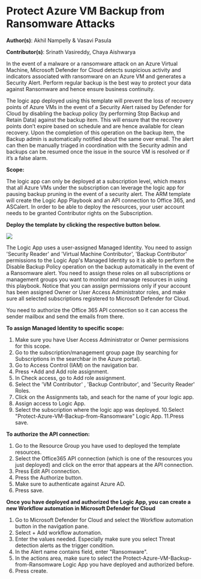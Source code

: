 # Protect Azure VM Backup from Ransomware Attacks

**Author(s)**: Akhil Nampelly & Vasavi Pasula

**Contributor(s)**: Srinath Vasireddy, Chaya Aishwarya

In the event of a malware or a ransomware attack on an Azure Virtual Machine, Microsoft Defender for Cloud detects suspicious activity and indicators associated with ransomware on an Azure VM and generates a Security Alert. Perform regular backup is the best way to protect your data against Ransomware and hence ensure business continuity.   

The logic app deployed using this template will prevent the loss of recovery points of Azure VMs in the event of a Security Alert raised by Defender for Cloud by disabling the backup policy (by performing Stop Backup and Retain Data) against the backup item. This will ensure that the recovery points don’t expire based on schedule and are hence available for clean recovery. Upon the completion of this operation on the backup item, the Backup admin is automatically notified about the same over email. The alert can then be manually triaged in coordination with the Security admin and backups can be resumed once the issue in the source VM is resolved or if it’s a false alarm.  

**Scope:**

The logic app can only be deployed at a subscription level, which means that all Azure VMs under the subscription can leverage the logic app for pausing backup pruning in the event of a security alert.
The ARM template will create the Logic App Playbook and an API connection to Office 365, and ASCalert. In order to be able to deploy the resources, your user account needs to be granted Contributor rights on the Subscription.

**Deploy the template by clicking the respective button below.**

<a href="https://raw.githubusercontent.com/Azure/Microsoft-Defender-for-Cloud/main/Workflow%20automation/Protect%20Azure%20VM%20Backup%20from%20Ransomware/azuredeploy.json" target="_blank">
    <img src="https://aka.ms/deploytoazurebutton"/>
</a>

The Logic App uses a user-assigned Managed Identity. You need to assign 'Security Reader' and 'Virtual Machine Contributor', 'Backup Contributor'  permissions to the Logic App's Managed Identity so it is able to perform the Disable Backup Policy operation on the backup automatically in the event of a Ransomware alert. You need to assign these roles on all subscriptions or management groups you want to monitor and manage resources in using this playbook. Notice that you can assign permissions only if your account has been assigned Owner or User Access Administrator roles, and make sure all selected subscriptions registered to Microsoft Defender for Cloud.

You need to authorize the Office 365 API connection so it can access the sender mailbox and send the emails from there.

**To assign Managed Identity to specific scope:**

1. Make sure you have User Access Administrator or Owner permissions for this scope.
2. Go to the subscription/management group page (by searching for Subscriptions in the searchbar in the Azure portal).
3. Go to Access Control (IAM) on the navigation bar.
4. Press +Add and Add role assignment.
5. In Check access, go to Add role assignment.
6. Select the 'VM Contributor' , 'Backup Contributor', and 'Security Reader' Roles.
7. Click on the Assignments tab, and seach for the name of your logic app.
8. Assign access to Logic App.
9. Select the subscription where the logic app was deployed.
10.Select "Protect-Azure-VM-Backup-from-Ransomware" Logic App.
11.Press save.

**To authorize the API connection:**

1. Go to the Resource Group you have used to deployed the template resources.
2. Select the Office365 API connection (which is one of the resources you just deployed) and click on the error that appears at the API connection.
3. Press Edit API connection.
4. Press the Authorize button.
5. Make sure to authenticate against Azure AD.
6. Press save.

**Once you have deployed and authorized the Logic App, you can create a new Workflow automation in Microsoft Defender for Cloud**

1. Go to Microsoft Defender for Cloud and select the Workflow automation button in the navigation pane.
2. Select + Add workflow automation.
3. Enter the values needed. Especially make sure you select Threat detection alerts as the trigger condition.
4. In the Alert name contains field, enter "Ransomware".
5. In the actions area, make sure to select the Protect-Azure-VM-Backup-from-Ransomware Logic App you have deployed and authorized before.
6. Press create.
